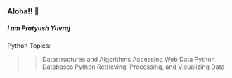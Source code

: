 ### Aloha!! 👋

##### I am Pratyush Yuvraj

Python Topics:
  >>Datastructures and Algorithms
  >>Accessing Web Data
  >>Python Databases
  >>Python Retrieving, Processing, and Visualizing Data
